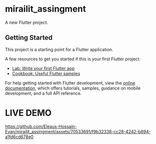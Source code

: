 # mirailit_assingment

A new Flutter project.

## Getting Started

This project is a starting point for a Flutter application.

A few resources to get you started if this is your first Flutter project:

- [Lab: Write your first Flutter app](https://docs.flutter.dev/get-started/codelab)
- [Cookbook: Useful Flutter samples](https://docs.flutter.dev/cookbook)

For help getting started with Flutter development, view the
[online documentation](https://docs.flutter.dev/), which offers tutorials,
samples, guidance on mobile development, and a full API reference.


# LIVE DEMO

https://github.com/Eleaus-Hossain-Evan/mirailit_assingment/assets/70533691/f9b32338-cc28-4242-b894-a1fd6cd678e0

